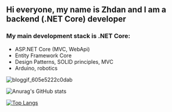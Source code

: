 
## Hi everyone, my name is Zhdan and I am a backend (.NET Core) developer  

### My main development stack is .NET Core:
 * ASP.NET Core (MVC, WebApi)
 * Entity Framework Core
 * Design Patterns, SOLID principles, MVC
 * Arduino, robotics

![bloggif_605e5222c0dab](https://user-images.githubusercontent.com/68823930/112694458-15aa1b00-8e8b-11eb-9732-4b9f10e4fd92.gif)



![Anurag's GitHub stats](https://github-readme-stats.vercel.app/api?username=zhdandeveloper&show_icons=true&theme=dark)


[![Top Langs](https://github-readme-stats.vercel.app/api/top-langs/?username=zhdandeveloper&layout=compact&theme=dark)](https://github.com/anuraghazra/github-readme-stats)







